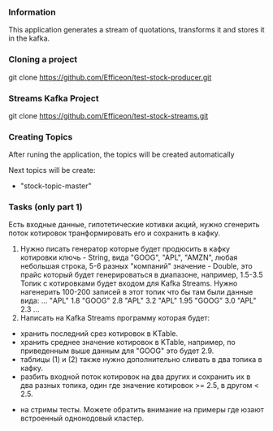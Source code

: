 ### Information
This application generates a stream of quotations, transforms it and stores it in the kafka.

### Cloning a project
git clone https://github.com/Efficeon/test-stock-producer.git

### Streams Kafka Project
git clone https://github.com/Efficeon/test-stock-streams.git

### Creating Topics
After runing the application, the topics will be created automatically

Next topics will be create:

* "stock-topic-master"

### Tasks (only part 1)
Есть входные данные, гипотетические котивки акций, нужно сгенерить поток котировок транформировать его и сохранить в кафку.

1. Нужно писать генератор которые будет продюсить в кафку котировки
ключь - String, вида "GOOG", "APL", "AMZN", любая небольшая строка, 5-6 разных "компаний"
значение - Double, это прайс который будет генерироваться в диапазоне, например, 1.5-3.5
Топик с котировками будет входом для Kafka Streams.
Нужно нагенерить 100-200 записей в этот топик что бы там были данные вида:
...
"APL" 1.8
"GOOG" 2.8
"APL" 3.2
"APL" 1.95
"GOOG" 3.0
"APL" 2.3
...
2. Написать на Kafka Streams программу которая будет:
  * хранить последний срез котировок в KTable.
  * хранить среднее значение котировок в KTable, например, по приведенным выше данным для "GOOG" это будет 2.9.
  * таблицы (1) и (2) также нужно дополнительно сливать в два топика в кафку.
  * разбить входной поток котировок на два других и сохранить их в два разных топика, один где значение котировок >= 2.5, в другом < 2.5.

+ на стримы тесты.
Можете обратить внимание на примеры где юзают встроенный однонодовый кластер.